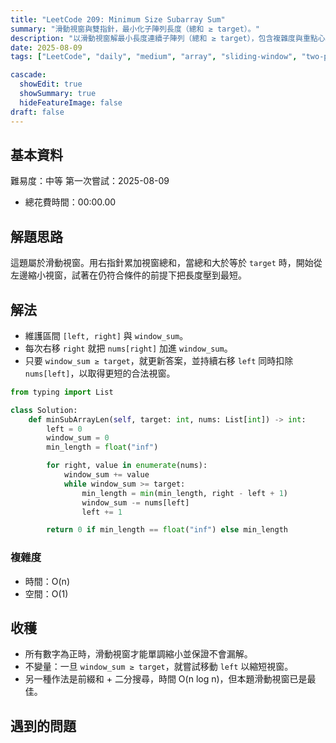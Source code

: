 ```yaml
---
title: "LeetCode 209: Minimum Size Subarray Sum"
summary: "滑動視窗與雙指針，最小化子陣列長度（總和 ≥ target）。"
description: "以滑動視窗解最小長度連續子陣列（總和 ≥ target），包含複雜度與重點心得。"
date: 2025-08-09
tags: ["LeetCode", "daily", "medium", "array", "sliding-window", "two-pointers", "prefix-sum", "binary-search"]

cascade:
  showEdit: true
  showSummary: true
  hideFeatureImage: false
draft: false
---
```


## 基本資料

難易度：中等
第一次嘗試：2025-08-09
- 總花費時間：00:00.00

## 解題思路

這題屬於滑動視窗。用右指針累加視窗總和，當總和大於等於 `target` 時，開始從左邊縮小視窗，試著在仍符合條件的前提下把長度壓到最短。

## 解法

- 維護區間 `[left, right]` 與 `window_sum`。
- 每次右移 `right` 就把 `nums[right]` 加進 `window_sum`。
- 只要 `window_sum ≥ target`，就更新答案，並持續右移 `left` 同時扣除 `nums[left]`，以取得更短的合法視窗。

```python
from typing import List

class Solution:
    def minSubArrayLen(self, target: int, nums: List[int]) -> int:
        left = 0
        window_sum = 0
        min_length = float("inf")

        for right, value in enumerate(nums):
            window_sum += value
            while window_sum >= target:
                min_length = min(min_length, right - left + 1)
                window_sum -= nums[left]
                left += 1

        return 0 if min_length == float("inf") else min_length
```

### 複雜度

- 時間：O(n)
- 空間：O(1)

## 收穫

- 所有數字為正時，滑動視窗才能單調縮小並保證不會漏解。
- 不變量：一旦 `window_sum ≥ target`，就嘗試移動 `left` 以縮短視窗。
- 另一種作法是前綴和 + 二分搜尋，時間 O(n log n)，但本題滑動視窗已是最佳。 

## 遇到的問題